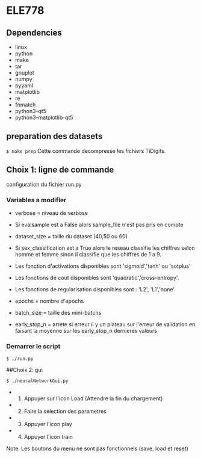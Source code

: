 # ELE778
## Dependencies
* linux
* python
* make
* tar
* gnuplot
* numpy    
* pyyaml
* matplotlib
* re 
* fnmatch
* python3-qt5
* python3-matplotlib-qt5


## preparation des datasets
`$ make prep`
Cette commande decompresse les fichiers TiDigits.

## Choix 1: ligne de commande 

configuration du fichier run.py
### Variables a modifier
* verbose = niveau de verbose
* Si evalsample est a False alors sample_file n'est pas pris en compte 
* dataset_size = taille du dataset (40,50 ou 60)
* Si sex_classification est a True alors le reseau classifie les chiffres selon homme et femme
sinon il classifie que les chiffres de 1 a 9.
* Les fonction d'activations disponibles sont 'sigmoid','tanh' ou 'sotplus'
* Les fonctions de cout disponibles sont 'quadratic','cross-entropy'. 
* Les fonctions de regularisation disponibles sont : 'L2', 'L1','none'

* epochs       = nombre d'epochs
* batch_size   = taille des mini-batchs
* early_stop_n = arrete si erreur il y un plateau sur l'erreur de validation en faisant la moyenne sur les early_stop_n dernieres valeurs
### Demarrer le script
```
$ ./run.py
```
##Choix 2: gui
```
$ ./neuralNetworkGui.py
```
* 1) Appuyer sur l'icon Load (Attendre la fin du chargement)
* 2) Faire la selection des parametres
* 3) Appuyer l'icon play 
* 4) Appuyer l'icon train

Note: Les boutons du menu ne sont pas fonctionnels (save, load et reset)
